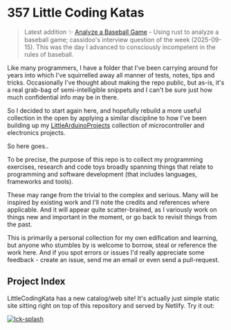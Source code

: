 # 357 Little Coding Katas

> Latest addition :sparkles: [Analyze a Baseball Game](./rust/analyze-baseball-game) - Using rust to analyze a baseball game; cassidoo's interview question of the week (2025-09-15). This was the day I advanced to consciously incompetent in the rules of baseball.

Like many programmers, I have a folder that I've been carrying around for years
into which I've squirrelled away all manner of tests, notes, tips and tricks. Occasionally I've thought about
making the repo public, but as-is, it's a real grab-bag of semi-intelligible snippets
and I can't be sure just how much confidential info may be in there.

So I decided to start again here, and hopefully rebuild a more useful collection in the open by
applying a similar discipline to how I've been building up my [LittleArduinoProjects](https://github.com/tardate/LittleArduinoProjects)
collection of microcontroller and electronics projects.

So here goes..

To be precise, the purpose of this repo is to collect my programming exercises, research and code toys
broadly spanning things that relate to programming and software development (that includes languages, frameworks and tools).

These may range from the trivial to the complex and serious. Many will be inspired by existing work and I'll note the credits
and references where applicable. And it will appear quite scatter-brained, as I variously work on things new and important in the moment,
or go back to revisit things from the past.

This is primarily a personal collection for my own edification and learning, but anyone who stumbles by is welcome to borrow, steal
or reference the work here. And if you spot errors or issues I'd really appreciate some feedback - create an issue, send me an email
or even send a pull-request.

## Project Index

LittleCodingKata has a new catalog/web site!
It's actually just simple static site sitting right on top of this repository and served by Netlify. Try it out:

[![lck-splash](./catalog/assets/images/lck-splash.png?raw=true)](https://codingkata.tardate.com/)

